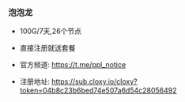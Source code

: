 ### 泡泡龙
- 100G/7天,26个节点

- 直接注册就送套餐

- 官方频道: https://t.me/ppl_notice

- 注册地址: https://sub.cloxy.io/cloxy?token=04b8c23b6bed74e507a6d54c28056492
